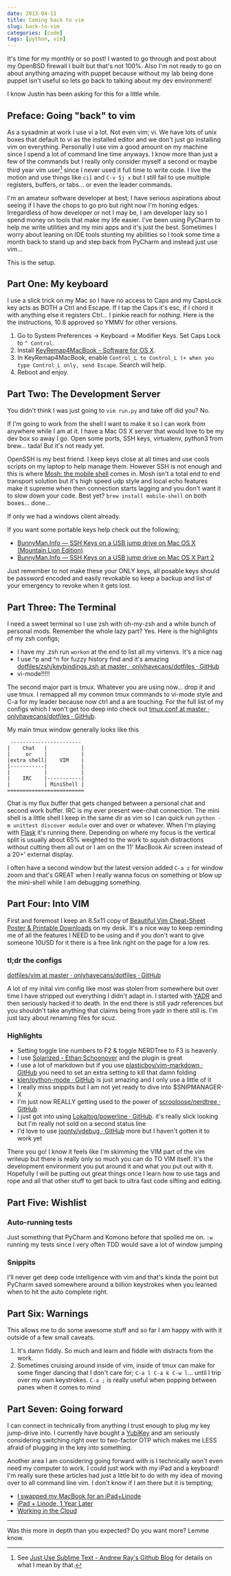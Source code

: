 ```yaml
---
date: 2013-04-11
title: Coming back to vim
slug: back-to-vim
categories: [code]
tags: [python, vim]
---
```


It's time for my monthly or so post! I wanted to go through and post about my OpenBSD firewall I built but that's not 100%. Also I'm not ready to go on about anything amazing with puppet  because without my lab being done puppet isn't useful so lets go back to talking about my dev environment!

I know Justin has been asking for this for a little while.

## Preface: Going "back" to vim

As a sysadmin at work I use vi a lot. Not even vim; vi. We have lots of unix boxes that default to vi as the installed editor and we don't just go installing vim on everything. Personally I use vim a good amount on my machine since I spend a lot of command line time anyways. I know more than just a few of the commands but I really only consider myself a second or maybe third year vim user[^YEARS] since I never used it full time to write code. I live the motion and use things like `ci[` and `C-v 5j x` but I still fail to use multiple registers, buffers, or tabs… or even the leader commands.

[^YEARS]: See [Just Use Sublime Text - Andrew Ray's Github Blog](http://delvarworld.github.io/blog/2013/03/16/just-use-sublime-text/) for details on what I mean by that.

I'm an amateur software developer at best; I have serious aspirations about seeing if I have the chops to go pro but right now I'm honing edges. Irregardless of how developer or not I may be, I am developer lazy so I spend money on tools that make my life easier. I've been using PyCharm to help me write utilities and my mini apps and it's just the best. Sometimes I worry about leaning on IDE tools stunting my abilities so I took some time a month back to stand up and step back from PyCharm and instead just use vim…

This is the setup.

## Part One: My keyboard

I use a slick trick on my Mac so I have no access to Caps and my CapsLock key acts as BOTH a Ctrl and Escape. If I tap the Caps it's esc, if I chord it with anything else it registers Ctrl… I pinkie reach for *nothing*. Here is the the instructions, 10.8 approved so YMMV for other versions.

1. Go to System Preferences -> Keyboard -> Modifier Keys. Set Caps Lock to `^ Control`.
2. Install [KeyRemap4MacBook - Software for OS X](http://pqrs.org/macosx/keyremap4macbook/).
3. In KeyRemap4MacBook, enable `Control_L to Control_L (+ when you type Control_L only, send Escape`. Search will help.
4. Reboot and enjoy.

## Part Two: The Development Server

You didn't think I was just going to `vim run.py` and take off did you? No.

If I'm going to work from the shell I want to make it so I can work from anywhere while I am at it. I have a  Mac OS X server that would love to be my dev box so away I go. Open some ports, SSH keys, virtualenv, python3 from brew… tada! But it's not ready yet.

OpenSSH is my best friend. I keep keys close at all times and use cools scripts on my laptop to help manage them. However SSH is not enough and this is where [Mosh: the mobile shell](http://mosh.mit.edu/) comes in. Mosh isn't a total end to end transport solution but it's high speed udp style and local echo features make it supreme when then connection starts lagging and you don't want it to slow down your code. Best yet? `brew install mobile-shell` on both boxes… done…

If only we had a windows client already.

If you want some portable keys help check out the following;

* [BunnyMan.Info — SSH Keys on a USB jump drive on Mac OS X (Mountain Lion Edition)](/posts/2013/Feb/25/ssh-on-usb-on-mac-os-x/)
* [BunnyMan.Info — SSH Keys on a USB jump drive on Mac OS X Part 2](/posts/2013/Mar/07/ssh-on-usb-on-mac-os-x-scripts/)

Just remember to not make these your ONLY keys, all posable keys should be password encoded and easily revokable so keep a backup and list of your emergency to revoke when it gets lost.

## Part Three: The Terminal

I need a sweet terminal so I use zsh with oh-my-zsh and a while bunch of personal mods. Remember the whole lazy part? Yes. Here is the highlights of my zsh configs;

* I have my .zsh run `workon` at the end to list all my virtenvs. It's a nice nag
* I use ^p and ^n for fuzzy history find and it's amazing [dotfiles/zsh/keybindings.zsh at master · onlyhavecans/dotfiles · GitHub](https://github.com/onlyhavecans/dotfiles/blob/master/zsh/keybindings.zsh#L20-L21)
* vi-mode!!!!!

The second major part is tmux. Whatever you are using now… drop it and use tmux. I remapped all my common tmux commands to vi-mode style and C-a for my leader because now ctrl and a are touching. For the full list of my configs which I won't get too deep into check out [tmux.conf at master · onlyhavecans/dotfiles · GitHub](https://github.com/onlyhavecans/dotfiles/blob/master/tmux/tmux.conf.symlink).

My main tmux window generally looks like this

     -----------------------
    |    Chat   |           |
    |     or    |           |
    |extra shell|    VIM    |
    |-----------|           |
    |           |           |
    |    IRC    |-----------|
    |           | MiniShell |
    =========================

Chat is my flux buffer that gets changed between a personal chat and second work buffer. IRC is my ever present wee-chat connection. The mini shell is a little shell I keep in the same dir as vim so I can quick run `python -m unittest discover module` over and over or whatever. When I'm playing with [Flask](http://flask.pocoo.org/) it's running there. Depending on where my focus is the vertical split is usually about 65% weighted to the work to squish distractions without cutting them all out or I am on the 11' MacBook Air screen instead of a 20+' external display.

I often have a second window but the latest version added `C-a z` for window zoom and that's GREAT when I really wanna focus on something or blow up the mini-shell while I am debugging something.

## Part Four: Into VIM

First and foremost I keep an 8.5x11 copy of [Beautiful Vim Cheat-Sheet Poster & Printable Downloads](http://vimcheatsheet.com/) on my desk. It's a nice way to keep reminding me of all the features I NEED to be using and if you don't want to give someone 10USD for it there is a free link right on the page for a low res.

### tl;dr the configs

[dotfiles/vim at master · onlyhavecans/dotfiles · GitHub](https://github.com/onlyhavecans/dotfiles/tree/master/vim)

A lot of my inital vim config like most was stolen from somewhere but over time I have stripped out everything I didn't adapt in. I started with [YADR](http://skwp.github.io/dotfiles/) and then seriously hacked it to death. In the end there is still yadr references but you shouldn't take anything that claims being from yadr in there still is. I'm just lazy about renaming files for scuz.

### Highlights

* Setting toggle line numbers to F2 & toggle NERDTree to F3 is heavenly.
* I use [Solarized - Ethan Schoonover](http://ethanschoonover.com/solarized) and the plugin is great
* I use a lot of markdown but if you use [plasticboy/vim-markdown · GitHub](https://github.com/plasticboy/vim-markdown) you need to set an extra setting to kill that damn folding
* [klen/python-mode · GitHub](https://github.com/klen/python-mode) is just amazing and I only use a little of it
* I really miss snippits but I am not yet ready to dive into $SNIPMANAGER-X
* I'm just now REALLY getting used to the power of [scrooloose/nerdtree · GitHub](https://github.com/scrooloose/nerdtree)
* I just got into using [Lokaltog/powerline · GitHub](https://github.com/Lokaltog/powerline). it's really slick looking but I'm really not sold on a second status line
* I'd love to use [joonty/vdebug · GitHub](https://github.com/joonty/vdebug) more but I haven't gotten it to work yet

There you go! I know it feels like I'm skimming the VIM part of the vim writeup but there is really only so much you can do TO VIM itself. It's the development environment you put around it and what you put out with it. Hopefully I will be putting out great things once I learn how to use tags and rope and all that other stuff to get back to ultra fast code sifting and editing.

## Part Five: Wishlist

### Auto-running tests

Just something that PyCharm and Komono before that spoiled me on. `:w` running my tests since I very often TDD would save a lot of window jumping

### Snippits

I'll never get deep code intelligence with vim and that's kinda the point but PyCharm saved somewhere around a billion keystrokes when you learned when to hit the auto complete right.

## Part Six: Warnings

This allows me to do some awesome stuff and so far I am happy with with it outside of a few small caveats.

1. It's damn fiddly. So much and learn and fiddle with distracts from the work.
2. Sometimes cruising around inside of vim, inside of tmux can make for some finger dancing that I don't care for; `C-a l C-a k C-w l`… until I trip over my own keystrokes. `C-a ;` is really useful when popping between panes when it comes to mind

## Part Seven: Going forward

I can connect in technically from anything I trust enough to plug my key jump-drive into. I currently have bought a [YubiKey](http://www.yubico.com/) and am seriously considering switching right over to two-factor OTP which makes me LESS afraid of plugging in the key into something.

Another area I am considering going forward with is I technically won't even need my computer to work. I could just work with my iPad and a keyboard! I'm really sure these articles had just a little bit to do with my idea of moving over to all command line vim. I don't know if I am there but it is tempting;

* [I swapped my MacBook for an iPad+Linode](http://yieldthought.com/post/12239282034/swapped-my-macbook-for-an-ipad)
* [iPad + Linode, 1 Year Later](http://yieldthought.com/post/31857050698/ipad-linode-1-year-later)
* [Working in the Cloud](http://yieldthought.com/post/42450188171/working-in-the-cloud)

* * * * * * * * * *

Was this more in depth than you expected? Do you want more? Lemme know.
